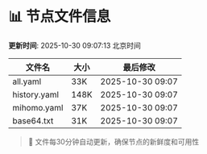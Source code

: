 # 📊 节点文件信息

**更新时间**: 2025-10-30 09:07:13 北京时间

| 文件名 | 大小 | 最后修改 |
|--------|------|----------|
| all.yaml | 33K | 2025-10-30 09:07 |
| history.yaml | 148K | 2025-10-30 09:07 |
| mihomo.yaml | 37K | 2025-10-30 09:07 |
| base64.txt | 31K | 2025-10-30 09:07 |

> 🔄 文件每30分钟自动更新，确保节点的新鲜度和可用性
